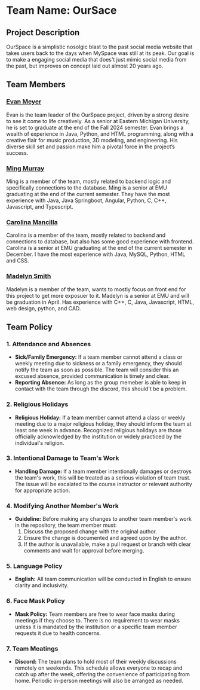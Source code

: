 # Team Name: OurSace

## Project Description
OurSpace is a simplistic nosolgic blast to the past social media website that takes users back to the days when MySpace was still at its peak. Our goal is to make a engaging social media that does't just mimic social media from the past, but improves on concept laid out almost 20 years ago.

## Team Members

### [Evan Meyer](https://github.com/EvanMeyerEmich)
Evan is the team leader of the OurSpace project, driven by a strong desire to see it come to life creatively. As a senior at Eastern Michigan University, he is set to graduate at the end of the Fall 2024 semester. Evan brings a wealth of experience in Java, Python, and HTML programming, along with a creative flair for music production, 3D modeling, and engineering. His diverse skill set and passion make him a pivotal force in the project’s success.

### [Ming Murray](https://github.com/mingmurray)
Ming is a member of the team, mostly related to backend logic and specifically connections to the database. Ming is a senior at EMU graduating at the end of the current semester. They have the most experience with Java, Java Springboot, Angular, Python, C, C++, Javascript, and Typescript. 

### [Carolina Mancilla](https://github.com/carolinamancilla-381)
Carolina is a member of the team, mostly related to backend and connections to database, but also has some good experience with frontend. Carolina is a senior at EMU graduating at the end of the current semester in December. I have the most experience with Java, MySQL, Python, HTML and CSS. 

### [Madelyn Smith](https://github.com/MadSmith17)
Madelyn is a member of the team, wants to mostly focus on front end for this project to get more exposuer to it. Madelyn is a senior at EMU and will be graduation in April. Has experience with C++, C, Java, Javascript, HTML, web design, python, and CAD.

## Team Policy

### 1. Attendance and Absences
- **Sick/Family Emergency:** If a team member cannot attend a class or weekly meeting due to sickness or a family emergency, they should notify the team as soon as possible. The team will consider this an excused absence, provided communication is timely and clear.
- **Reporting Absence:** As long as the group memeber is able to keep in contact with the team through the discord, this should't be a problem.

### 2. Religious Holidays
- **Religious Holiday:** If a team member cannot attend a class or weekly meeting due to a major religious holiday, they should inform the team at least one week in advance. Recognized religious holidays are those officially acknowledged by the institution or widely practiced by the individual's religion.

### 3. Intentional Damage to Team's Work
- **Handling Damage:** If a team member intentionally damages or destroys the team's work, this will be treated as a serious violation of team trust. The issue will be escalated to the course instructor or relevant authority for appropriate action.

### 4. Modifying Another Member's Work
- **Guideline:** Before making any changes to another team member's work in the repository, the team member must:
  1. Discuss the proposed change with the original author.
  2. Ensure the change is documented and agreed upon by the author.
  3. If the author is unavailable, make a pull request or branch with clear comments and wait for approval before merging.
  
### 5. Language Policy
- **English:** All team communication will be conducted in English to ensure clarity and inclusivity.

### 6. Face Mask Policy
- **Mask Policy:** Team members are free to wear face masks during meetings if they choose to. There is no requirement to wear masks unless it is mandated by the institution or a specific team member requests it due to health concerns.

### 7. Team Meatings
- **Discord:** The team plans to hold most of their weekly discussions remotely on weekends. This schedule allows everyone to recap and catch up after the week, offering the convenience of participating from home. Periodic in-person meetings will also be arranged as needed.
